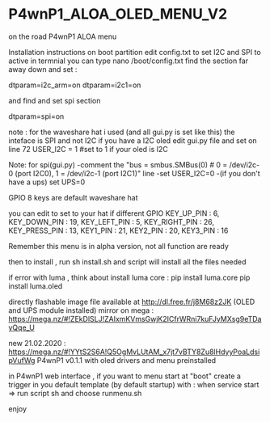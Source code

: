 # P4wnP1_ALOA_OLED_MENU_V2
on the road P4wnP1 ALOA menu 

Installation instructions 
on boot partition edit config.txt to set I2C and SPI to active
in termnial you can type 
nano /boot/config.txt
find the section far away down and set : 

dtparam=i2c_arm=on
dtparam=i2c1=on

and find and set spi section 

dtparam=spi=on

note : for the waveshare hat i used (and all gui.py is set like this) the inteface is SPI and not I2C
if you have a I2C oled edit gui.py file and set on line 72
USER_I2C = 1 #set to 1 if your oled is I2C

Note: for spi(gui.py)
-comment the "bus = smbus.SMBus(0)  # 0 = /dev/i2c-0 (port I2C0), 1 = /dev/i2c-1 (port I2C1)" line
-set USER_I2C=0
-(if you don't have a ups) set UPS=0


GPIO 8 keys are default waveshare hat

you can edit to set to your hat if different
GPIO
KEY_UP_PIN     : 6, 
KEY_DOWN_PIN   : 19, 
KEY_LEFT_PIN   : 5, 
KEY_RIGHT_PIN  : 26, 
KEY_PRESS_PIN  : 13, 
KEY1_PIN       : 21, 
KEY2_PIN       : 20, 
KEY3_PIN       : 16

Remember this menu is in alpha version, not all function are ready 

then to install , run sh install.sh and script will install all the files needed

if error with luma , think about install luma core : 
pip install luma.core
pip install luma.oled

directly flashable image file available at http://dl.free.fr/j8M68z2JK (OLED and UPS module installed)
mirror on mega : https://mega.nz/#!ZEkDlSLJ!ZAIxmKVmsGwjK2ICfrWRni7kuFJyMXsg9eTDayQqe_U

new 21.02.2020 : https://mega.nz/#!YYtS2S6A!Q5OgMvLUtAM_x7jt7vBTY8Zu8lHdyyPoaLdsipVufWg P4wnP1 v0.1.1 with oled drivers and menu preinstalled

in P4wnP1 web interface , if you want to menu start at "boot" create a trigger in you default template (by default startup)
with : when service start => run script sh and choose runmenu.sh

enjoy
